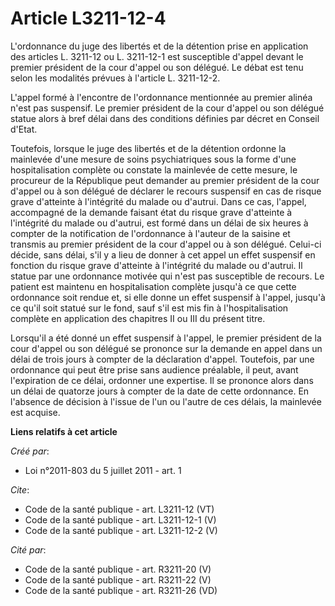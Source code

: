 # Article L3211-12-4

L'ordonnance du juge des libertés et de la détention prise en application des articles L. 3211-12 ou L. 3211-12-1 est
susceptible d'appel devant le premier président de la cour d'appel ou son délégué. Le débat est tenu selon les modalités
prévues à l'article L. 3211-12-2. 

L'appel formé à l'encontre de l'ordonnance mentionnée au premier alinéa n'est pas suspensif. Le premier président de la cour
d'appel ou son délégué statue alors à bref délai dans des conditions définies par décret en Conseil d'Etat. 

Toutefois, lorsque le juge des libertés et de la détention ordonne la mainlevée d'une mesure de soins psychiatriques sous la
forme d'une hospitalisation complète ou constate la mainlevée de cette mesure, le procureur de la République peut demander au
premier président de la cour d'appel ou à son délégué de déclarer le recours suspensif en cas de risque grave d'atteinte à
l'intégrité du malade ou d'autrui. Dans ce cas, l'appel, accompagné de la demande faisant état du risque grave d'atteinte à
l'intégrité du malade ou d'autrui, est formé dans un délai de six heures à compter de la notification de l'ordonnance à
l'auteur de la saisine et transmis au premier président de la cour d'appel ou à son délégué. Celui-ci décide, sans délai,
s'il y a lieu de donner à cet appel un effet suspensif en fonction du risque grave d'atteinte à l'intégrité du malade ou
d'autrui. Il statue par une ordonnance motivée qui n'est pas susceptible de recours. Le patient est maintenu en
hospitalisation complète jusqu'à ce que cette ordonnance soit rendue et, si elle donne un effet suspensif à l'appel, jusqu'à
ce qu'il soit statué sur le fond, sauf s'il est mis fin à l'hospitalisation complète en application des chapitres II ou III
du présent titre. 

Lorsqu'il a été donné un effet suspensif à l'appel, le premier président de la cour d'appel ou son délégué se prononce sur la
demande en appel dans un délai de trois jours à compter de la déclaration d'appel. Toutefois, par une ordonnance qui peut
être prise sans audience préalable, il peut, avant l'expiration de ce délai, ordonner une expertise. Il se prononce alors
dans un délai de quatorze jours à compter de la date de cette ordonnance. En l'absence de décision à l'issue de l'un ou
l'autre de ces délais, la mainlevée est acquise.

**Liens relatifs à cet article**

_Créé par_:

  - Loi n°2011-803 du 5 juillet 2011 - art. 1

_Cite_:

  - Code de la santé publique - art. L3211-12 (VT)
  - Code de la santé publique - art. L3211-12-1 (V)
  - Code de la santé publique - art. L3211-12-2 (V)

_Cité par_:

  - Code de la santé publique - art. R3211-20 (V)
  - Code de la santé publique - art. R3211-22 (V)
  - Code de la santé publique - art. R3211-26 (VD)
